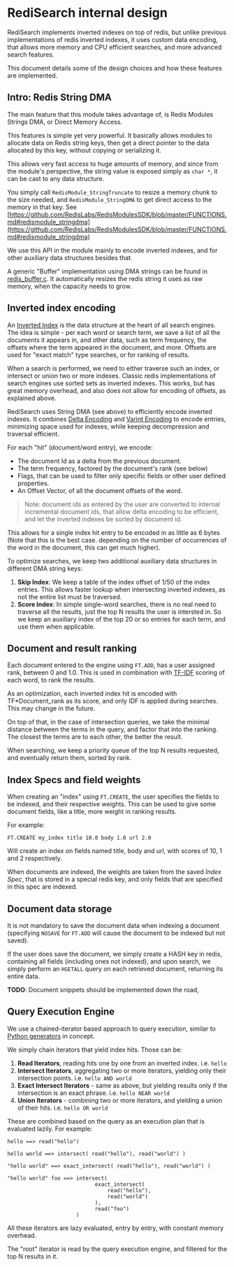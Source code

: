 # RediSearch internal design

RediSearch implements inverted indexes on top of redis, but unlike previous implementations of redis inverted indexes,
it uses custom data encoding, that allows more memory and CPU efficient searches, and more advanced search features.

This document details some of the design choices and how these features are implemented.

## Intro: Redis String DMA

The main feature that this module takes advantage of, is Redis Modules Strings DMA, or Direct Memory Access.

This features is simple yet very powerful. It basically allows modules to allocate data on Redis string keys,
then get a direct pointer to the data allocated by this key, without copying or serializing it. 

This allows very fast access to huge amounts of memory, and since from the module's perspective, the string
value is exposed simply as `char *`, it can be cast to any data structure. 

You simply call `RedisModule_StringTruncate` to resize a memory chunk to the size needed, and `RedisModule_StringDMA` 
to get direct access to the memory in that key. 
See [https://github.com/RedisLabs/RedisModulesSDK/blob/master/FUNCTIONS.md#redismodule_stringdma](https://github.com/RedisLabs/RedisModulesSDK/blob/master/FUNCTIONS.md#redismodule_stringdma)

We use this API in the module mainly to encode inverted indexes, and for other auxiliary data structures besides that. 

A generic "Buffer" implementation using DMA strings can be found in [redis_buffer.c](src/redis_buffer.c). It automatically resizes
the redis string it uses as raw memory, when the capacity needs to grow.
 
## Inverted index encoding

An [Inverted Index](https://en.wikipedia.org/wiki/Inverted_index) is the data structure at the heart of all search engines. The idea is simple - per each
word or search term, we save a list of all the documents it appears in, and other data, such as term frequency,
the offsets where the term appeared in the document, and more. Offsets are used for "exact match" type searches,
or for ranking of results.

When a search is performed, we need to either traverse such an index, or intersect or union two or more indexes. 
Classic redis implementations of search engines use sorted sets as inverted indexes. This works, but has great memory
overhead, and also does not allow for encoding of offsets, as explained above.

RediSearch uses String DMA (see above) to efficiently encode inverted indexes. 
It combines [Delta Encoding](https://en.wikipedia.org/wiki/Delta_encoding) and 
[Varint Encoding](https://developers.google.com/protocol-buffers/docs/encoding#varints) to encode entries, 
minimizing space used for indexes, while keeping decompression and traversal efficient. 

For each "hit" (document/word entry), we encode:

* The document Id as a delta from the previous document.
* The term frequency, factored by the document's rank (see below)
* Flags, that can be used to filter only specific fields or other user defined properties.
* An Offset Vector, of all the document offsets of the word.

> Note: document ids as entered by the user are converted to internal incremental document ids, that allow 
> delta encoding to be efficient, and let the inverted indexes be sorted by document id.

This allows for a single index hit entry to be encoded in as little as 6 bytes 
(Note that this is the best case. depending on the number of occurrences of the word in the document, this can get much higher).

To optimize searches, we keep two additional auxiliary data structures in different DMA string keys:
 
1. **Skip Index**: We keep a table of the index offset of 1/50 of the index entries. This allows faster lookup when intersecting inverted indexes, as not the entire list must be traversed.
2. **Score Index**: In simple single-word searches, there is no real need to traverse all the results, just the top N results the user is intersted in. 
So we keep an auxiliary index of the top 20 or so entries for each term, and use them when applicable. 

## Document and result ranking

Each document entered to the engine using `FT.ADD`, has a user assigned rank, between 0 and 1.0. This is used in
combination with [TF-IDF](https://en.wikipedia.org/wiki/Tf%E2%80%93idf) scoring of each word, to rank the results. 

As an optimization, each inverted index hit is encoded with TF*Document_rank as its score, and only IDF is applied
during searches. This may change in the future.

On top of that, in the case of intersection queries, we take the minimal distance between the terms in the query,
and factor that into the ranking. The closest the terms are to each other, the better the result.

When searching, we keep a priority queue of the top N results requested, and eventually return them, sorted by rank. 

## Index Specs and field weights

When creating an "index" using `FT.CREATE`, the user specifies the fields to be indexed, and their respective weights. 
This can be used to give some document fields, like a title, more weight in ranking results. 

For example: 
```
FT.CREATE my_index title 10.0 body 1.0 url 2.0
```

Will create an index on fields named title, body and url, with scores of 10, 1 and 2 respectively.
 

When documents are indexed, the weights are taken from the saved *Index Spec*, that is stored in a special redis key,
and only fields that are specified in this spec are indexed.

## Document data storage

It is not mandatory to save the document data when indexing a document (specifying `NOSAVE` for `FT.ADD` will cause
the document to be indexed but not saved). 

If the user does save the document, we simply create a HASH key in redis, containing all fields (including ones not indexed), 
and upon search, we simply perform an `HGETALL` query on each retrieved document, returning its entire data. 

**TODO**: Document snippets should be implemented down the road,

## Query Execution Engine

We use a chained-iterator based approach to query execution, similar to [Python generators](https://wiki.python.org/moin/Generators) in concept.

We simply chain iterators that yield index hits. Those can be:

1. **Read Iterators**, reading hits one by one from an inverted index. i.e. `hello`
2. **Intersect Iterators**, aggregating two or more iterators, yielding only their intersection points. i.e. `hello AND world`
3. **Exact Intersect Iterators** - same as above, but yielding results only if the intersection is an exact phrase. i.e. `hello NEAR world`
4. **Union Iterators** - combining two or more iterators, and yielding a union of their hits. i.e. `hello OR world`

These are combined based on the query as an execution plan that is evaluated lazily. For example:

```
hello ==> read("hello")

hello world ==> intersect( read("hello"), read("world") ) 

"hello world" ==> exact_intersect( read("hello"), read("world") )

"hello world" foo ==> intersect( 
                            exact_intersect(
                                read("hello"), 
                                read("world")
                            ), 
                            read("foo")
                      ) 
```

All these iterators are lazy evaluated, entry by entry, with constant memory overhead. 

The "root" iterator is read by the query execution engine, and filtered for the top N results in it.